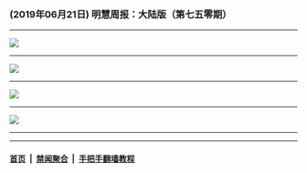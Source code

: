 ### (2019年06月21日) 明慧周报：大陆版（第七五零期） 

---

<img src="http://qikan.minghui.org/mhqkpage/qikanimage/2019/06/21/mhzb_750_pdf-online1.png"/><hr/>
<img src="http://qikan.minghui.org/mhqkpage/qikanimage/2019/06/21/mhzb_750_pdf-online2.png"/><hr/>
<img src="http://qikan.minghui.org/mhqkpage/qikanimage/2019/06/21/mhzb_750_pdf-online3.png"/><hr/>
<img src="http://qikan.minghui.org/mhqkpage/qikanimage/2019/06/21/mhzb_750_pdf-online4.png"/><hr/>


---

#### [首页](../../../..) &nbsp;|&nbsp; [禁闻聚合](https://github.com/gfw-breaker/banned-news) &nbsp;|&nbsp; [手把手翻墙教程](https://github.com/gfw-breaker/guides) 